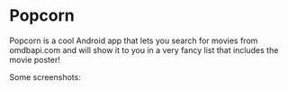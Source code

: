 # Popcorn

Popcorn is a cool Android app that lets you search for movies from omdbapi.com and will show it to you in a very fancy list that includes the movie poster!

Some screenshots:
